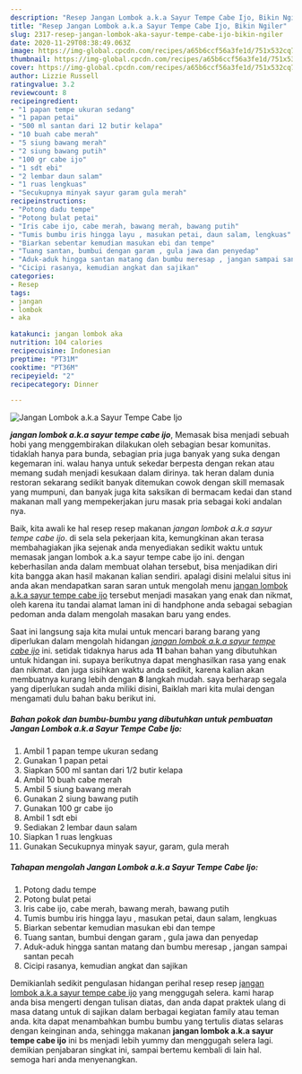 ```yaml
---
description: "Resep Jangan Lombok a.k.a Sayur Tempe Cabe Ijo, Bikin Ngiler"
title: "Resep Jangan Lombok a.k.a Sayur Tempe Cabe Ijo, Bikin Ngiler"
slug: 2317-resep-jangan-lombok-aka-sayur-tempe-cabe-ijo-bikin-ngiler
date: 2020-11-29T08:38:49.063Z
image: https://img-global.cpcdn.com/recipes/a65b6ccf56a3fe1d/751x532cq70/jangan-lombok-aka-sayur-tempe-cabe-ijo-foto-resep-utama.jpg
thumbnail: https://img-global.cpcdn.com/recipes/a65b6ccf56a3fe1d/751x532cq70/jangan-lombok-aka-sayur-tempe-cabe-ijo-foto-resep-utama.jpg
cover: https://img-global.cpcdn.com/recipes/a65b6ccf56a3fe1d/751x532cq70/jangan-lombok-aka-sayur-tempe-cabe-ijo-foto-resep-utama.jpg
author: Lizzie Russell
ratingvalue: 3.2
reviewcount: 8
recipeingredient:
- "1 papan tempe ukuran sedang"
- "1 papan petai"
- "500 ml santan dari 12 butir kelapa"
- "10 buah cabe merah"
- "5 siung bawang merah"
- "2 siung bawang putih"
- "100 gr cabe ijo"
- "1 sdt ebi"
- "2 lembar daun salam"
- "1 ruas lengkuas"
- "Secukupnya minyak sayur garam gula merah"
recipeinstructions:
- "Potong dadu tempe"
- "Potong bulat petai"
- "Iris cabe ijo, cabe merah, bawang merah, bawang putih"
- "Tumis bumbu iris hingga layu , masukan petai, daun salam, lengkuas"
- "Biarkan sebentar kemudian masukan ebi dan tempe"
- "Tuang santan, bumbui dengan garam , gula jawa dan penyedap"
- "Aduk-aduk hingga santan matang dan bumbu meresap , jangan sampai santan pecah"
- "Cicipi rasanya, kemudian angkat dan sajikan"
categories:
- Resep
tags:
- jangan
- lombok
- aka

katakunci: jangan lombok aka 
nutrition: 104 calories
recipecuisine: Indonesian
preptime: "PT31M"
cooktime: "PT36M"
recipeyield: "2"
recipecategory: Dinner

---
```



![Jangan Lombok a.k.a Sayur Tempe Cabe Ijo](https://img-global.cpcdn.com/recipes/a65b6ccf56a3fe1d/751x532cq70/jangan-lombok-aka-sayur-tempe-cabe-ijo-foto-resep-utama.jpg)

<b><i>jangan lombok a.k.a sayur tempe cabe ijo</i></b>, Memasak bisa menjadi sebuah hobi yang menggembirakan dilakukan oleh sebagian besar komunitas. tidaklah hanya para bunda, sebagian pria juga banyak yang suka dengan kegemaran ini. walau hanya untuk sekedar berpesta dengan rekan atau memang sudah menjadi kesukaan dalam dirinya. tak heran dalam dunia restoran sekarang sedikit banyak ditemukan cowok dengan skill memasak yang mumpuni, dan banyak juga kita saksikan di bermacam kedai dan stand makanan mall yang mempekerjakan juru masak pria sebagai koki andalan nya.

Baik, kita awali ke hal resep resep makanan <i>jangan lombok a.k.a sayur tempe cabe ijo</i>. di sela sela pekerjaan kita, kemungkinan akan terasa membahagiakan jika sejenak anda menyediakan sedikit waktu untuk memasak jangan lombok a.k.a sayur tempe cabe ijo ini. dengan keberhasilan anda dalam membuat olahan tersebut, bisa menjadikan diri kita bangga akan hasil makanan kalian sendiri. apalagi disini melalui situs ini anda akan mendapatkan saran saran untuk mengolah menu <u>jangan lombok a.k.a sayur tempe cabe ijo</u> tersebut menjadi masakan yang enak dan nikmat, oleh karena itu tandai alamat laman ini di handphone anda sebagai sebagian pedoman anda dalam mengolah masakan baru yang endes.




Saat ini langsung saja kita mulai untuk mencari barang barang yang diperlukan dalam mengolah hidangan <u><i>jangan lombok a.k.a sayur tempe cabe ijo</i></u> ini. setidak tidaknya harus ada <b>11</b> bahan bahan yang dibutuhkan untuk hidangan ini. supaya berikutnya dapat menghasilkan rasa yang enak dan nikmat. dan juga sisihkan waktu anda sedikit, karena kalian akan membuatnya kurang lebih dengan <b>8</b> langkah mudah. saya berharap segala yang diperlukan sudah anda miliki disini, Baiklah mari kita mulai dengan mengamati dulu bahan baku berikut ini.

<!--inarticleads1-->

##### Bahan pokok dan bumbu-bumbu yang dibutuhkan untuk pembuatan Jangan Lombok a.k.a Sayur Tempe Cabe Ijo:

1. Ambil 1 papan tempe ukuran sedang
1. Gunakan 1 papan petai
1. Siapkan 500 ml santan dari 1/2 butir kelapa
1. Ambil 10 buah cabe merah
1. Ambil 5 siung bawang merah
1. Gunakan 2 siung bawang putih
1. Gunakan 100 gr cabe ijo
1. Ambil 1 sdt ebi
1. Sediakan 2 lembar daun salam
1. Siapkan 1 ruas lengkuas
1. Gunakan Secukupnya minyak sayur, garam, gula merah




<!--inarticleads2-->

##### Tahapan mengolah Jangan Lombok a.k.a Sayur Tempe Cabe Ijo:

1. Potong dadu tempe
1. Potong bulat petai
1. Iris cabe ijo, cabe merah, bawang merah, bawang putih
1. Tumis bumbu iris hingga layu , masukan petai, daun salam, lengkuas
1. Biarkan sebentar kemudian masukan ebi dan tempe
1. Tuang santan, bumbui dengan garam , gula jawa dan penyedap
1. Aduk-aduk hingga santan matang dan bumbu meresap , jangan sampai santan pecah
1. Cicipi rasanya, kemudian angkat dan sajikan




Demikianlah sedikit pengulasan hidangan perihal resep resep <u>jangan lombok a.k.a sayur tempe cabe ijo</u> yang menggugah selera. kami harap anda bisa mengerti dengan tulisan diatas, dan anda dapat praktek ulang di masa datang untuk di sajikan dalam berbagai kegiatan family atau teman anda. kita dapat menambahkan bumbu bumbu yang tertulis diatas selaras dengan keinginan anda, sehingga makanan <b>jangan lombok a.k.a sayur tempe cabe ijo</b> ini bs menjadi lebih yummy dan menggugah selera lagi. demikian penjabaran singkat ini, sampai bertemu kembali di lain hal. semoga hari anda menyenangkan.
